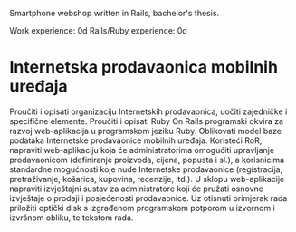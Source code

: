 Smartphone webshop written in Rails, bachelor's thesis.

Work experience: 0d
Rails/Ruby experience: 0d

# Internetska prodavaonica mobilnih uređaja

Proučiti i opisati organizaciju Internetskih prodavaonica, uočiti zajedničke i specifične elemente. Proučiti i 
opisati Ruby On Rails programski okvira za razvoj web-aplikacija u programskom jeziku Ruby. Oblikovati model baze 
podataka Internetske prodavaonice mobilnih uređaja. Koristeći RoR, napraviti web-aplikaciju koja će 
administratorima omogućiti upravljanje prodavaonicom (definiranje proizvoda, cijena, popusta i sl.), a korisnicima 
standardne mogućnosti koje nude Internetske prodavaonice (registracija, pretraživanje, košarica, kupovina, 
recenzije, itd.). U sklopu web-aplikacije napraviti izvještajni sustav za administratore koji će pružati osnovne 
izvještaje o prodaji i posjećenosti prodavaonice. Uz otisnuti primjerak rada priložiti optički disk s izgrađenom 
programskom potporom u izvornom i izvršnom obliku, te tekstom rada.
